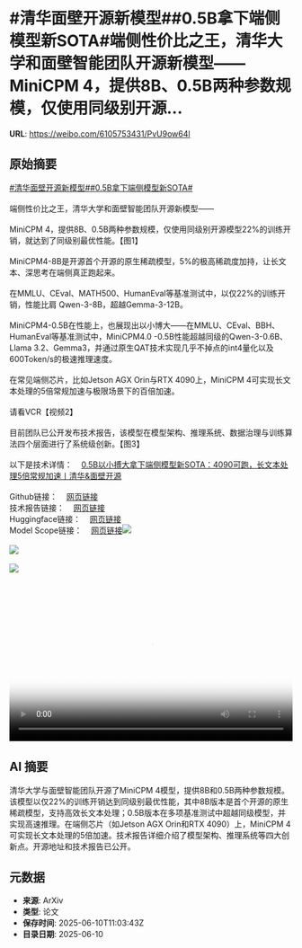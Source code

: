 # #清华面壁开源新模型##0.5B拿下端侧模型新SOTA#端侧性价比之王，清华大学和面壁智能团队开源新模型——MiniCPM 4，提供8B、0.5B两种参数规模，仅使用同级别开源...

**URL**: https://weibo.com/6105753431/PvU9ow64l

## 原始摘要

<a href="https://m.weibo.cn/search?containerid=231522type%3D1%26t%3D10%26q%3D%23%E6%B8%85%E5%8D%8E%E9%9D%A2%E5%A3%81%E5%BC%80%E6%BA%90%E6%96%B0%E6%A8%A1%E5%9E%8B%23&amp;extparam=%23%E6%B8%85%E5%8D%8E%E9%9D%A2%E5%A3%81%E5%BC%80%E6%BA%90%E6%96%B0%E6%A8%A1%E5%9E%8B%23" data-hide=""><span class="surl-text">#清华面壁开源新模型#</span></a><a href="https://m.weibo.cn/search?containerid=231522type%3D1%26t%3D10%26q%3D%230.5B%E6%8B%BF%E4%B8%8B%E7%AB%AF%E4%BE%A7%E6%A8%A1%E5%9E%8B%E6%96%B0SOTA%23&amp;extparam=%230.5B%E6%8B%BF%E4%B8%8B%E7%AB%AF%E4%BE%A7%E6%A8%A1%E5%9E%8B%E6%96%B0SOTA%23" data-hide=""><span class="surl-text">#0.5B拿下端侧模型新SOTA#</span></a><br><br>端侧性价比之王，清华大学和面壁智能团队开源新模型——<br><br>MiniCPM 4，提供8B、0.5B两种参数规模，仅使用同级别开源模型22%的训练开销，就达到了同级别最优性能。【图1】<br><br>MiniCPM4-8B是开源首个开源的原生稀疏模型，5%的极高稀疏度加持，让长文本、深思考在端侧真正跑起来。<br><br>在MMLU、CEval、MATH500、HumanEval等基准测试中，以仅22%的训练开销，性能比肩 Qwen-3-8B，超越Gemma-3-12B。<br><br>MiniCPM4-0.5B在性能上，也展现出以小博大——在MMLU、CEval、BBH、HumanEval等基准测试中，MiniCPM4.0 -0.5B性能超越同级的Qwen-3-0.6B、Llama 3.2、Gemma3，并通过原生QAT技术实现几乎不掉点的int4量化以及600Token/s的极速推理速度。<br><br>在常见端侧芯片，比如Jetson AGX Orin与RTX 4090上，MiniCPM 4可实现长文本处理的5倍常规加速与极限场景下的百倍加速。<br><br>请看VCR【视频2】<br><br>目前团队已公开发布技术报告，该模型在模型架构、推理系统、数据治理与训练算法四个层面进行了系统级创新。【图3】<br><br>以下是技术详情：<a href="https://weibo.cn/sinaurl?u=https%3A%2F%2Fmp.weixin.qq.com%2Fs%2F_d8yEfpkaqULxir6M3Wo2Q" data-hide=""><span class="url-icon"><img style="width: 1rem;height: 1rem" src="https://h5.sinaimg.cn/upload/2015/09/25/3/timeline_card_small_web_default.png" referrerpolicy="no-referrer"></span><span class="surl-text">0.5B以小搏大拿下端侧模型新SOTA：4090可跑，长文本处理5倍常规加速丨清华&amp;面壁开源</span></a><br><br>Github链接：<a href="https://weibo.cn/sinaurl?u=https%3A%2F%2Fgithub.com%2Fopenbmb%2Fminicpm" data-hide=""><span class="url-icon"><img style="width: 1rem;height: 1rem" src="https://h5.sinaimg.cn/upload/2015/09/25/3/timeline_card_small_web_default.png" referrerpolicy="no-referrer"></span><span class="surl-text">网页链接</span></a> <br>技术报告链接：<a href="https://weibo.cn/sinaurl?u=https%3A%2F%2Fgithub.com%2FOpenBMB%2FMiniCPM%2Fblob%2Fmain%2Freport%2FMiniCPM_4_Technical_Report.pdf" data-hide=""><span class="url-icon"><img style="width: 1rem;height: 1rem" src="https://h5.sinaimg.cn/upload/2015/09/25/3/timeline_card_small_web_default.png" referrerpolicy="no-referrer"></span><span class="surl-text">网页链接</span></a> <br>Huggingface链接：<a href="https://weibo.cn/sinaurl?u=https%3A%2F%2Fhuggingface.co%2Fcollections%2Fopenbmb%2Fminicpm-4-6841ab29d180257e940baa9b" data-hide=""><span class="url-icon"><img style="width: 1rem;height: 1rem" src="https://h5.sinaimg.cn/upload/2015/09/25/3/timeline_card_small_web_default.png" referrerpolicy="no-referrer"></span><span class="surl-text">网页链接</span></a> <br>Model Scope链接：<a href="https://weibo.cn/sinaurl?u=https%3A%2F%2Fwww.modelscope.cn%2Fcollections%2FMiniCPM-4-ec015560e8c84d" data-hide=""><span class="url-icon"><img style="width: 1rem;height: 1rem" src="https://h5.sinaimg.cn/upload/2015/09/25/3/timeline_card_small_web_default.png" referrerpolicy="no-referrer"></span><span class="surl-text">网页链接</span></a><img style="" src="https://tvax2.sinaimg.cn/large/006Fd7o3ly1i2ad36abvpj30zk0ezn40.jpg" referrerpolicy="no-referrer"><br><br><img style="" src="https://tvax4.sinaimg.cn/large/006Fd7o3ly1i2ad3ivo8jj31hc0u0aat.jpg" referrerpolicy="no-referrer"><br><br><img style="" src="https://tvax2.sinaimg.cn/large/006Fd7o3ly1i2ad1vskdnj30zk0mm484.jpg" referrerpolicy="no-referrer"><br><br><br clear="both"><div style="clear: both"></div><video controls="controls" poster="https://tvax2.sinaimg.cn/orj480/006Fd7o3ly1i2ad3jc6erj31hc0u0aat.jpg" style="width: 100%"><source src="https://f.video.weibocdn.com/o0/3uCJEUyclx08oVZzQqE8010412007U7I0E010.mp4?label=mp4_720p&amp;template=1280x720.25.0&amp;ori=0&amp;ps=1CwnkDw1GXwCQx&amp;Expires=1749556966&amp;ssig=SeZxkko%2F%2FC&amp;KID=unistore,video"><source src="https://f.video.weibocdn.com/o0/zoT9hGOnlx08oVZziCeA010412003NXM0E010.mp4?label=mp4_hd&amp;template=852x480.25.0&amp;ori=0&amp;ps=1CwnkDw1GXwCQx&amp;Expires=1749556966&amp;ssig=ul8mxaakGL&amp;KID=unistore,video"><source src="https://f.video.weibocdn.com/o0/GMWtLHtjlx08oVZyU3Di010412002iP40E010.mp4?label=mp4_ld&amp;template=640x360.25.0&amp;ori=0&amp;ps=1CwnkDw1GXwCQx&amp;Expires=1749556966&amp;ssig=RuGOdYc5%2BQ&amp;KID=unistore,video"><p>视频无法显示，请前往<a href="https://video.weibo.com/show?fid=1034%3A5176039651868706" target="_blank" rel="noopener noreferrer">微博视频</a>观看。</p></video>

## AI 摘要

清华大学与面壁智能团队开源了MiniCPM 4模型，提供8B和0.5B两种参数规模。该模型以仅22%的训练开销达到同级别最优性能，其中8B版本是首个开源的原生稀疏模型，支持高效长文本处理；0.5B版本在多项基准测试中超越同级模型，并实现高速推理。在端侧芯片（如Jetson AGX Orin和RTX 4090）上，MiniCPM 4可实现长文本处理的5倍加速。技术报告详细介绍了模型架构、推理系统等四大创新点。开源地址和技术报告已公开。

## 元数据

- **来源**: ArXiv
- **类型**: 论文
- **保存时间**: 2025-06-10T11:03:43Z
- **目录日期**: 2025-06-10
